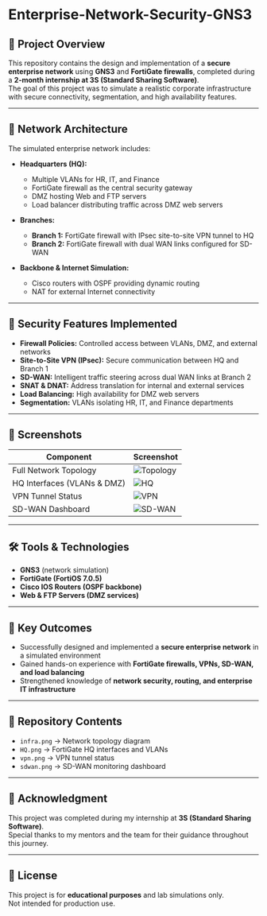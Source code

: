 # Enterprise-Network-Security-GNS3

## 📌 Project Overview
This repository contains the design and implementation of a **secure enterprise network** using **GNS3** and **FortiGate firewalls**, completed during a **2-month internship at 3S (Standard Sharing Software)**.  
The goal of this project was to simulate a realistic corporate infrastructure with secure connectivity, segmentation, and high availability features.

---

## 🏢 Network Architecture
The simulated enterprise network includes:

- **Headquarters (HQ):**
  - Multiple VLANs for HR, IT, and Finance
  - FortiGate firewall as the central security gateway
  - DMZ hosting Web and FTP servers
  - Load balancer distributing traffic across DMZ web servers

- **Branches:**
  - **Branch 1:** FortiGate firewall with IPsec site-to-site VPN tunnel to HQ
  - **Branch 2:** FortiGate firewall with dual WAN links configured for SD-WAN

- **Backbone & Internet Simulation:**
  - Cisco routers with OSPF providing dynamic routing
  - NAT for external Internet connectivity

---

## 🔐 Security Features Implemented
- **Firewall Policies:** Controlled access between VLANs, DMZ, and external networks  
- **Site-to-Site VPN (IPsec):** Secure communication between HQ and Branch 1  
- **SD-WAN:** Intelligent traffic steering across dual WAN links at Branch 2  
- **SNAT & DNAT:** Address translation for internal and external services  
- **Load Balancing:** High availability for DMZ web servers  
- **Segmentation:** VLANs isolating HR, IT, and Finance departments  

---

## 📸 Screenshots
| Component            | Screenshot |
|----------------------|------------|
| Full Network Topology | ![Topology](infra.png) |
| HQ Interfaces (VLANs & DMZ) | ![HQ](HQ.png) |
| VPN Tunnel Status | ![VPN](vpn.png) |
| SD-WAN Dashboard | ![SD-WAN](sdwan.png) |

---

## 🛠️ Tools & Technologies
- **GNS3** (network simulation)  
- **FortiGate (FortiOS 7.0.5)**  
- **Cisco IOS Routers (OSPF backbone)**  
- **Web & FTP Servers (DMZ services)**  

---

## 🚀 Key Outcomes
- Successfully designed and implemented a **secure enterprise network** in a simulated environment  
- Gained hands-on experience with **FortiGate firewalls, VPNs, SD-WAN, and load balancing**  
- Strengthened knowledge of **network security, routing, and enterprise IT infrastructure**  

---

## 📂 Repository Contents
- `infra.png` → Network topology diagram  
- `HQ.png` → FortiGate HQ interfaces and VLANs  
- `vpn.png` → VPN tunnel status  
- `sdwan.png` → SD-WAN monitoring dashboard  

---

## 🙌 Acknowledgment
This project was completed during my internship at **3S (Standard Sharing Software)**.  
Special thanks to my mentors and the team for their guidance throughout this journey.  

---

## 🔖 License
This project is for **educational purposes** and lab simulations only.  
Not intended for production use.
